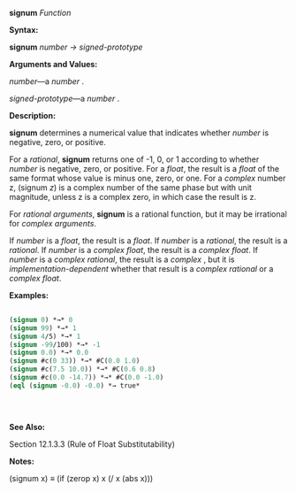 **signum** *Function* 



**Syntax:** 



**signum** *number → signed-prototype* 



**Arguments and Values:** 



*number*—a *number* . 



*signed-prototype*—a *number* . 



**Description:** 



**signum** determines a numerical value that indicates whether *number* is negative, zero, or positive. 



For a *rational*, **signum** returns one of -1, 0, or 1 according to whether *number* is negative, zero, or positive. For a *float*, the result is a *float* of the same format whose value is minus one, zero, or one. For a *complex* number z, (signum *z*) is a complex number of the same phase but with unit magnitude, unless z is a complex zero, in which case the result is z. 



For *rational arguments*, **signum** is a rational function, but it may be irrational for *complex arguments*. 



If *number* is a *float*, the result is a *float*. If *number* is a *rational*, the result is a *rational*. If *number* is a *complex float*, the result is a *complex float*. If *number* is a *complex rational*, the result is a *complex* , but it is *implementation-dependent* whether that result is a *complex rational* or a *complex float*. 



**Examples:**
```lisp
 
(signum 0) *→* 0 
(signum 99) *→* 1 
(signum 4/5) *→* 1 
(signum -99/100) *→* -1 
(signum 0.0) *→* 0.0 
(signum #c(0 33)) *→* #C(0.0 1.0) 
(signum #c(7.5 10.0)) *→* #C(0.6 0.8) 
(signum #c(0.0 -14.7)) *→* #C(0.0 -1.0) 
(eql (signum -0.0) -0.0) *→ true* 

 
 

```
**See Also:** 



Section 12.1.3.3 (Rule of Float Substitutability) 



**Notes:** 



(signum x) *≡* (if (zerop x) x (/ x (abs x))) 



